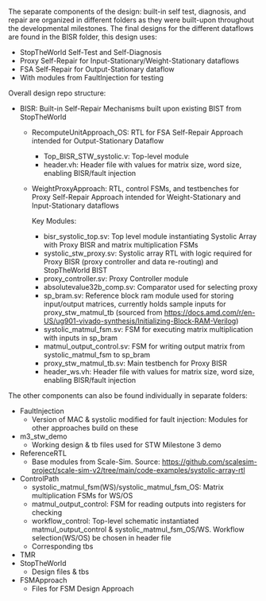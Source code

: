 The separate components of the design: built-in self test, diagnosis, and repair are organized in different folders as they were built-upon throughout the developmental milestones. The final designs for the different dataflows are found in the BISR folder, this design uses:
   - StopTheWorld Self-Test and Self-Diagnosis
   - Proxy Self-Repair for Input-Stationary/Weight-Stationary dataflows
   - FSA Self-Repair for Output-Stationary dataflow
   - With modules from FaultInjection for testing

Overall design repo structure:
- BISR: Built-in Self-Repair Mechanisms built upon existing BIST from StopTheWorld
   - RecomputeUnitApproach_OS: RTL for FSA Self-Repair Approach intended for Output-Stationary Dataflow
        - Top_BISR_STW_systolic.v: Top-level module
        - header.vh: Header file with values for matrix size, word size, enabling BISR/fault injection
   - WeightProxyApproach: RTL, control FSMs, and testbenches for Proxy Self-Repair Approach intended for Weight-Stationary and Input-Stationary dataflows

     Key Modules:
        - bisr_systolic_top.sv: Top level module instantiating Systolic Array with Proxy BISR and matrix multiplication FSMs
        - systolic_stw_proxy.sv: Systolic array RTL with logic required for Proxy BISR (proxy controller and data re-routing) and StopTheWorld BIST
        - proxy_controller.sv: Proxy Controller module
        - absolutevalue32b_comp.sv: Comparator used for selecting proxy
        - sp_bram.sv: Reference block ram module used for storing input/output matrices, currently holds sample inputs for proxy_stw_matmul_tb (sourced from https://docs.amd.com/r/en-US/ug901-vivado-synthesis/Initializing-Block-RAM-Verilog)
        - systolic_matmul_fsm.sv: FSM for executing matrix multiplication with inputs in sp_bram
        - matmul_output_control.sv: FSM for writing output matrix from systolic_matmul_fsm to sp_bram
        - proxy_stw_matmul_tb.sv: Main testbench for Proxy BISR
        - header_ws.vh: Header file with values for matrix size, word size, enabling BISR/fault injection


The other components can also be found individually in separate folders:
- FaultInjection
   - Version of MAC & systolic modified for fault injection: Modules for other approaches build on these
- m3_stw_demo
   - Working design & tb files used for STW Milestone 3 demo
- ReferenceRTL
   - Base modules from Scale-Sim. Source: https://github.com/scalesim-project/scale-sim-v2/tree/main/code-examples/systolic-array-rtl
- ControlPath
   - systolic_matmul_fsm(WS)/systolic_matmul_fsm_OS: Matrix multiplication FSMs for WS/OS
   - matmul_output_control: FSM for reading outputs into registers for checking
   - workflow_control: Top-level schematic instantiated matmul_output_control & systolic_matmul_fsm_OS/WS. Workflow selection(WS/OS) be chosen in header file
   - Corresponding tbs
- TMR
- StopTheWorld
   - Design files & tbs
- FSMApproach
   - Files for FSM Design Approach

